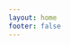 ```yaml
---
layout: home
footer: false
---
```


<script setup lang="ts" >
import Blog from '../.vitepress/compnents/Blog.vue'
</script>

<Blog />
